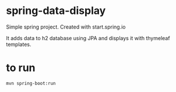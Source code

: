 # spring-data-display

Simple spring project. Created with start.spring.io

It adds data to h2 database using JPA and displays it with thymeleaf templates.

# to run

```
mvn spring-boot:run
```
